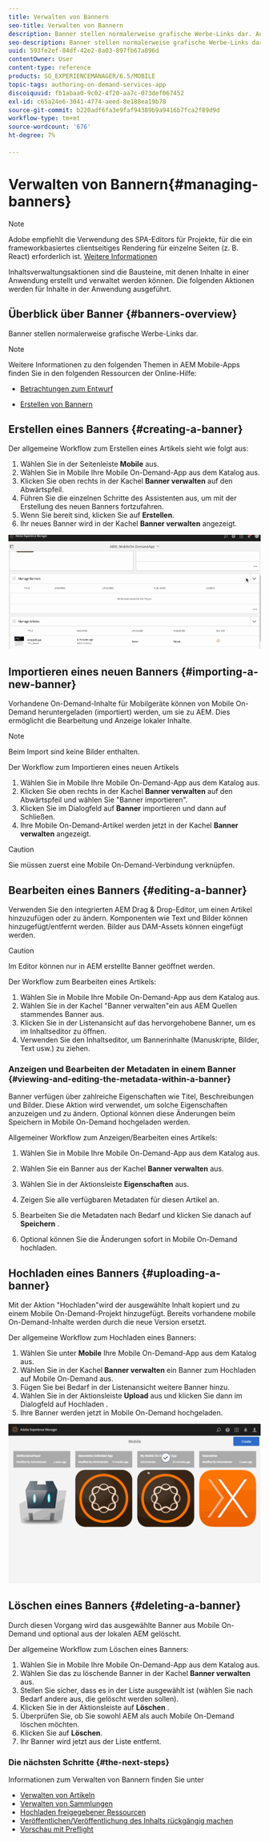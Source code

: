 ```yaml
---
title: Verwalten von Bannern
seo-title: Verwalten von Bannern
description: Banner stellen normalerweise grafische Werbe-Links dar. Auf dieser Seite erfahren Sie mehr.
seo-description: Banner stellen normalerweise grafische Werbe-Links dar. Auf dieser Seite erfahren Sie mehr.
uuid: 593fe2ef-84df-42e2-8a03-897fb67a896d
contentOwner: User
content-type: reference
products: SG_EXPERIENCEMANAGER/6.5/MOBILE
topic-tags: authoring-on-demand-services-app
discoiquuid: fb1abaa0-9c02-4f20-aa7c-073def067452
exl-id: c65a24e6-3041-4774-aeed-8e188ea19b78
source-git-commit: b220adf6fa3e9faf94389b9a9416b7fca2f89d9d
workflow-type: tm+mt
source-wordcount: '676'
ht-degree: 7%

---
```


# Verwalten von Bannern{#managing-banners}

>[!NOTE]
>
>Adobe empfiehlt die Verwendung des SPA-Editors für Projekte, für die ein frameworkbasiertes clientseitiges Rendering für einzelne Seiten (z. B. React) erforderlich ist. [Weitere Informationen](/help/sites-developing/spa-overview.md)

Inhaltsverwaltungsaktionen sind die Bausteine, mit denen Inhalte in einer Anwendung erstellt und verwaltet werden können. Die folgenden Aktionen werden für Inhalte in der Anwendung ausgeführt.

## Überblick über Banner {#banners-overview}

Banner stellen normalerweise grafische Werbe-Links dar.

>[!NOTE]
>
>Weitere Informationen zu den folgenden Themen in AEM Mobile-Apps finden Sie in den folgenden Ressourcen der Online-Hilfe:
>
>* [Betrachtungen zum Entwurf](https://helpx.adobe.com/digital-publishing-solution/help/design-app.html)
   >
   >
* [Erstellen von Bannern](https://helpx.adobe.com/digital-publishing-solution/help/creating-banners.html)

>



## Erstellen eines Banners {#creating-a-banner}

Der allgemeine Workflow zum Erstellen eines Artikels sieht wie folgt aus:

1. Wählen Sie in der Seitenleiste **Mobile** aus.
1. Wählen Sie in Mobile Ihre Mobile On-Demand-App aus dem Katalog aus.
1. Klicken Sie oben rechts in der Kachel **Banner verwalten** auf den Abwärtspfeil.
1. Führen Sie die einzelnen Schritte des Assistenten aus, um mit der Erstellung des neuen Banners fortzufahren.
1. Wenn Sie bereit sind, klicken Sie auf **Erstellen**.
1. Ihr neues Banner wird in der Kachel **Banner verwalten** angezeigt.

![chlimage_1-6](assets/chlimage_1-6.gif)

## Importieren eines neuen Banners {#importing-a-new-banner}

Vorhandene On-Demand-Inhalte für Mobilgeräte können von Mobile On-Demand heruntergeladen (importiert) werden, um sie zu AEM. Dies ermöglicht die Bearbeitung und Anzeige lokaler Inhalte.

>[!NOTE]
>
>Beim Import sind keine Bilder enthalten.

Der Workflow zum Importieren eines neuen Artikels

1. Wählen Sie in Mobile Ihre Mobile On-Demand-App aus dem Katalog aus.
1. Klicken Sie oben rechts in der Kachel **Banner verwalten** auf den Abwärtspfeil und wählen Sie &quot;Banner importieren&quot;.
1. Klicken Sie im Dialogfeld auf **Banner** importieren und dann auf Schließen.
1. Ihre Mobile On-Demand-Artikel werden jetzt in der Kachel **Banner verwalten** angezeigt.

>[!CAUTION]
>
>Sie müssen zuerst eine Mobile On-Demand-Verbindung verknüpfen.

## Bearbeiten eines Banners {#editing-a-banner}

Verwenden Sie den integrierten AEM Drag &amp; Drop-Editor, um einen Artikel hinzuzufügen oder zu ändern. Komponenten wie Text und Bilder können hinzugefügt/entfernt werden. Bilder aus DAM-Assets können eingefügt werden.

>[!CAUTION]
>
>Im Editor können nur in AEM erstellte Banner geöffnet werden.

Der Workflow zum Bearbeiten eines Artikels:

1. Wählen Sie in Mobile Ihre Mobile On-Demand-App aus dem Katalog aus.
1. Wählen Sie in der Kachel &quot;Banner verwalten&quot;ein aus AEM Quellen stammendes Banner aus.
1. Klicken Sie in der Listenansicht auf das hervorgehobene Banner, um es im Inhaltseditor zu öffnen.
1. Verwenden Sie den Inhaltseditor, um Bannerinhalte (Manuskripte, Bilder, Text usw.) zu ziehen.

### Anzeigen und Bearbeiten der Metadaten in einem Banner {#viewing-and-editing-the-metadata-within-a-banner}

Banner verfügen über zahlreiche Eigenschaften wie Titel, Beschreibungen und Bilder. Diese Aktion wird verwendet, um solche Eigenschaften anzuzeigen und zu ändern. Optional können diese Änderungen beim Speichern in Mobile On-Demand hochgeladen werden.

Allgemeiner Workflow zum Anzeigen/Bearbeiten eines Artikels:

1. Wählen Sie in Mobile Ihre Mobile On-Demand-App aus dem Katalog aus.
1. Wählen Sie ein Banner aus der Kachel **Banner verwalten** aus.

1. Wählen Sie in der Aktionsleiste **Eigenschaften** aus.
1. Zeigen Sie alle verfügbaren Metadaten für diesen Artikel an.
1. Bearbeiten Sie die Metadaten nach Bedarf und klicken Sie danach auf **Speichern** .
1. Optional können Sie die Änderungen sofort in Mobile On-Demand hochladen.

## Hochladen eines Banners {#uploading-a-banner}

Mit der Aktion &quot;Hochladen&quot;wird der ausgewählte Inhalt kopiert und zu einem Mobile On-Demand-Projekt hinzugefügt. Bereits vorhandene mobile On-Demand-Inhalte werden durch die neue Version ersetzt.

Der allgemeine Workflow zum Hochladen eines Banners:

1. Wählen Sie unter **Mobile** Ihre Mobile On-Demand-App aus dem Katalog aus.
1. Wählen Sie in der Kachel **Banner verwalten** ein Banner zum Hochladen auf Mobile On-Demand aus.
1. Fügen Sie bei Bedarf in der Listenansicht weitere Banner hinzu.
1. Wählen Sie in der Aktionsleiste **Upload** aus und klicken Sie dann im Dialogfeld auf Hochladen .
1. Ihre Banner werden jetzt in Mobile On-Demand hochgeladen.

![chlimage_1-7](assets/chlimage_1-7.gif)

## Löschen eines Banners {#deleting-a-banner}

Durch diesen Vorgang wird das ausgewählte Banner aus Mobile On-Demand und optional aus der lokalen AEM gelöscht.

Der allgemeine Workflow zum Löschen eines Banners:

1. Wählen Sie in Mobile Ihre Mobile On-Demand-App aus dem Katalog aus.
1. Wählen Sie das zu löschende Banner in der Kachel **Banner verwalten** aus.
1. Stellen Sie sicher, dass es in der Liste ausgewählt ist (wählen Sie nach Bedarf andere aus, die gelöscht werden sollen).
1. Klicken Sie in der Aktionsleiste auf **Löschen** .
1. Überprüfen Sie, ob Sie sowohl AEM als auch Mobile On-Demand löschen möchten.
1. Klicken Sie auf **Löschen**.
1. Ihr Banner wird jetzt aus der Liste entfernt.

### Die nächsten Schritte {#the-next-steps}

Informationen zum Verwalten von Bannern finden Sie unter

* [Verwalten von Artikeln](/help/mobile/mobile-on-demand-managing-articles.md)
* [Verwalten von Sammlungen](/help/mobile/mobile-on-demand-managing-collections.md)
* [Hochladen freigegebener Ressourcen](/help/mobile/mobile-on-demand-shared-resources.md)
* [Veröffentlichen/Veröffentlichung des Inhalts rückgängig machen](/help/mobile/mobile-on-demand-publishing-unpublishing.md)
* [Vorschau mit Preflight](/help/mobile/aem-mobile-manage-ondemand-services.md)
